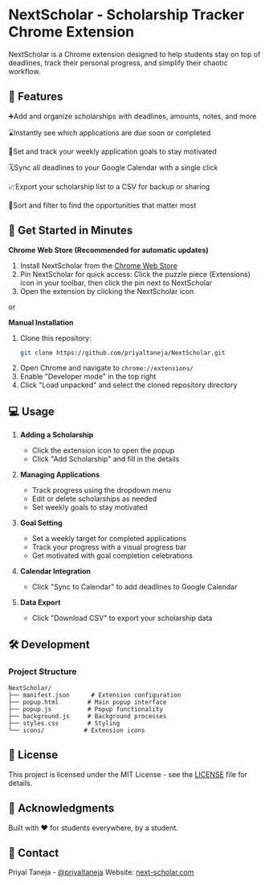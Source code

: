 # NextScholar - Scholarship Tracker Chrome Extension

NextScholar is a Chrome extension designed to help students stay on top of deadlines, track their personal progress, and simplify their chaotic workflow.

## 🌟 Features
➕Add and organize scholarships with deadlines, amounts, notes, and more

⌛Instantly see which applications are due soon or completed

🎯Set and track your weekly application goals to stay motivated

🗓️Sync all deadlines to your Google Calendar with a single click

📈Export your scholarship list to a CSV for backup or sharing

🔎Sort and filter to find the opportunities that matter most

## 🚀 Get Started in Minutes
**Chrome Web Store (Recommended for automatic updates)**
1.  Install NextScholar from the [Chrome Web Store](https://chromewebstore.google.com/detail/nextscholar/ndohegljfodihdiaopgalhlinaamcfbj)
2.  Pin NextScholar for quick access: Click the puzzle piece (Extensions) icon in your toolbar, then click the pin next to NextScholar
3.  Open the extension by clicking the NextScholar icon

or

**Manual Installation**
1. Clone this repository:
   ```bash
   git clone https://github.com/priyaltaneja/NextScholar.git
   ```
2. Open Chrome and navigate to `chrome://extensions/`
3. Enable "Developer mode" in the top right
4. Click "Load unpacked" and select the cloned repository directory

## 💻 Usage

1. **Adding a Scholarship**
   - Click the extension icon to open the popup
   - Click "Add Scholarship" and fill in the details
    
2. **Managing Applications** 
   - Track progress using the dropdown menu
   - Edit or delete scholarships as needed
   - Set weekly goals to stay motivated

3. **Goal Setting**
   - Set a weekly target for completed applications
   - Track your progress with a visual progress bar
   - Get motivated with goal completion celebrations

4. **Calendar Integration**
   - Click "Sync to Calendar" to add deadlines to Google Calendar
     
5. **Data Export**
   - Click "Download CSV" to export your scholarship data

## 🛠️ Development

### Project Structure
```
NextScholar/
├── manifest.json      # Extension configuration
├── popup.html        # Main popup interface
├── popup.js          # Popup functionality
├── background.js     # Background processes
├── styles.css        # Styling
└── icons/           # Extension icons
```

## 📝 License

This project is licensed under the MIT License - see the [LICENSE](LICENSE) file for details.

## 🙏 Acknowledgments

Built with ❤️ for students everywhere, by a student.

## 📧 Contact

Priyal Taneja - [@priyaltaneja](https://github.com/priyaltaneja)
Website: [next-scholar.com](https://next-scholar.com)
